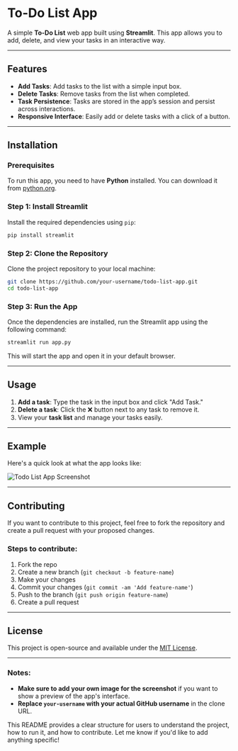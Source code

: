 # To-Do List App

A simple **To-Do List** web app built using **Streamlit**. This app allows you to add, delete, and view your tasks in an interactive way.

---

## Features

- **Add Tasks**: Add tasks to the list with a simple input box.
- **Delete Tasks**: Remove tasks from the list when completed.
- **Task Persistence**: Tasks are stored in the app’s session and persist across interactions.
- **Responsive Interface**: Easily add or delete tasks with a click of a button.

---

## Installation

### Prerequisites

To run this app, you need to have **Python** installed. You can download it from [python.org](https://www.python.org/).

### Step 1: Install Streamlit

Install the required dependencies using `pip`:

```bash
pip install streamlit
```

### Step 2: Clone the Repository

Clone the project repository to your local machine:

```bash
git clone https://github.com/your-username/todo-list-app.git
cd todo-list-app
```

### Step 3: Run the App

Once the dependencies are installed, run the Streamlit app using the following command:

```bash
streamlit run app.py
```

This will start the app and open it in your default browser.

---

## Usage

1. **Add a task**: Type the task in the input box and click "Add Task."
2. **Delete a task**: Click the ❌ button next to any task to remove it.
3. View your **task list** and manage your tasks easily.

---

## Example

Here's a quick look at what the app looks like:

![Todo List App Screenshot](Screenshot2024-11-25183240.jpg)

---

## Contributing

If you want to contribute to this project, feel free to fork the repository and create a pull request with your proposed changes.

### Steps to contribute:

1. Fork the repo
2. Create a new branch (`git checkout -b feature-name`)
3. Make your changes
4. Commit your changes (`git commit -am 'Add feature-name'`)
5. Push to the branch (`git push origin feature-name`)
6. Create a pull request

---

## License

This project is open-source and available under the [MIT License](LICENSE).

---

### Notes:
- **Make sure to add your own image for the screenshot** if you want to show a preview of the app's interface.
- **Replace `your-username` with your actual GitHub username** in the clone URL.

This README provides a clear structure for users to understand the project, how to run it, and how to contribute. Let me know if you'd like to add anything specific!
